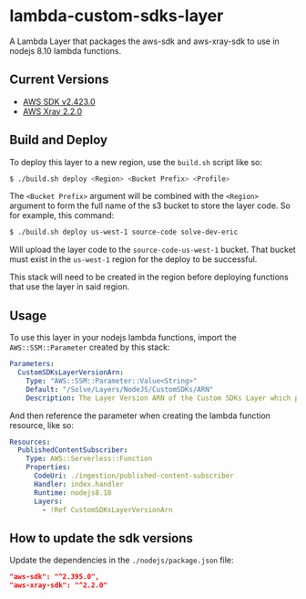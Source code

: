 # lambda-custom-sdks-layer

A Lambda Layer that packages the aws-sdk and aws-xray-sdk to use in nodejs 8.10 lambda functions.

## Current Versions

- [AWS SDK v2.423.0](https://github.com/aws/aws-sdk-js/releases/tag/v2.395.0)
- [AWS Xray 2.2.0](https://github.com/aws/aws-xray-sdk-node/releases/tag/aws-xray-sdk%402.2.0)

## Build and Deploy

To deploy this layer to a new region, use the `build.sh` script like so:

```bash
$ ./build.sh deploy <Region> <Bucket Prefix> <Profile>
```

The `<Bucket Prefix>` argument will be combined with the `<Region>` argument to form the full name of the s3 bucket to store the layer code. So for example, this command:

```bash
$ ./build.sh deploy us-west-1 source-code solve-dev-eric
```

Will upload the layer code to the `source-code-us-west-1` bucket. That bucket must exist in the `us-west-1` region for the deploy to be successful.

This stack will need to be created in the region before deploying functions that use the layer in said region.

## Usage

To use this layer in your nodejs lambda functions, import the `AWS::SSM::Parameter` created by this stack:

```yaml
Parameters:
  CustomSDKsLayerVersionArn:
    Type: "AWS::SSM::Parameter::Value<String>"
    Default: "/Solve/Layers/NodeJS/CustomSDKs/ARN"
    Description: The Layer Version ARN of the Custom SDKs Layer which packages aws-sdk and aws-xray-sdk
```

And then reference the parameter when creating the lambda function resource, like so:

```yaml
Resources:
  PublishedContentSubscriber:
    Type: AWS::Serverless::Function
    Properties:
      CodeUri: ./ingestion/published-content-subscriber
      Handler: index.handler
      Runtime: nodejs8.10
      Layers:
        - !Ref CustomSDKsLayerVersionArn
```

## How to update the sdk versions

Update the dependencies in the `./nodejs/package.json` file:

```json
"aws-sdk": "^2.395.0",
"aws-xray-sdk": "^2.2.0"
```
